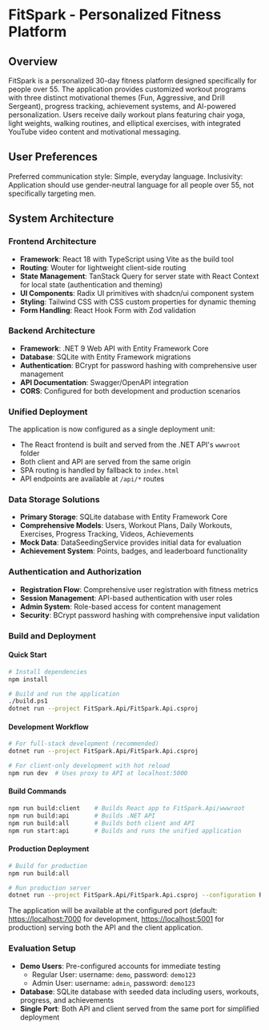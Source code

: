 # FitSpark - Personalized Fitness Platform

## Overview

FitSpark is a personalized 30-day fitness platform designed specifically for people over 55. The application provides customized workout programs with three distinct motivational themes (Fun, Aggressive, and Drill Sergeant), progress tracking, achievement systems, and AI-powered personalization. Users receive daily workout plans featuring chair yoga, light weights, walking routines, and elliptical exercises, with integrated YouTube video content and motivational messaging.

## User Preferences

Preferred communication style: Simple, everyday language.
Inclusivity: Application should use gender-neutral language for all people over 55, not specifically targeting men.

## System Architecture

### Frontend Architecture

- **Framework**: React 18 with TypeScript using Vite as the build tool
- **Routing**: Wouter for lightweight client-side routing
- **State Management**: TanStack Query for server state with React Context for local state (authentication and theming)
- **UI Components**: Radix UI primitives with shadcn/ui component system
- **Styling**: Tailwind CSS with CSS custom properties for dynamic theming
- **Form Handling**: React Hook Form with Zod validation

### Backend Architecture

- **Framework**: .NET 9 Web API with Entity Framework Core
- **Database**: SQLite with Entity Framework migrations
- **Authentication**: BCrypt for password hashing with comprehensive user management
- **API Documentation**: Swagger/OpenAPI integration
- **CORS**: Configured for both development and production scenarios

### Unified Deployment

The application is now configured as a single deployment unit:

- The React frontend is built and served from the .NET API's `wwwroot` folder
- Both client and API are served from the same origin
- SPA routing is handled by fallback to `index.html`
- API endpoints are available at `/api/*` routes

### Data Storage Solutions

- **Primary Storage**: SQLite database with Entity Framework Core
- **Comprehensive Models**: Users, Workout Plans, Daily Workouts, Exercises, Progress Tracking, Videos, Achievements
- **Mock Data**: DataSeedingService provides initial data for evaluation
- **Achievement System**: Points, badges, and leaderboard functionality

### Authentication and Authorization

- **Registration Flow**: Comprehensive user registration with fitness metrics
- **Session Management**: API-based authentication with user roles
- **Admin System**: Role-based access for content management
- **Security**: BCrypt password hashing with comprehensive input validation

### Build and Deployment

#### Quick Start

```bash
# Install dependencies
npm install

# Build and run the application
./build.ps1
dotnet run --project FitSpark.Api/FitSpark.Api.csproj
```

#### Development Workflow

```bash
# For full-stack development (recommended)
dotnet run --project FitSpark.Api/FitSpark.Api.csproj

# For client-only development with hot reload
npm run dev  # Uses proxy to API at localhost:5000
```

#### Build Commands

```bash
npm run build:client    # Builds React app to FitSpark.Api/wwwroot
npm run build:api       # Builds .NET API
npm run build:all       # Builds both client and API
npm run start:api       # Builds and runs the unified application
```

#### Production Deployment

```bash
# Build for production
npm run build:all

# Run production server
dotnet run --project FitSpark.Api/FitSpark.Api.csproj --configuration Release
```

The application will be available at the configured port (default: <https://localhost:7000> for development, <https://localhost:5001> for production) serving both the API and the client application.

### Evaluation Setup

- **Demo Users**: Pre-configured accounts for immediate testing
  - Regular User: username: `demo`, password: `demo123`
  - Admin User: username: `admin`, password: `demo123`
- **Database**: SQLite database with seeded data including users, workouts, progress, and achievements
- **Single Port**: Both API and client served from the same port for simplified deployment
